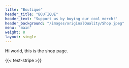 ```yaml
---
title: "Boutique"
header_title: "BOUTIQUE"
header_text: "Support us by buying our cool merch!"
header_background: "/images/originalQuality/Shop.jpeg"
menu: "main"
weight: 8
layout: single
---
```


Hi world, this is the shop page.

{{< test-stripe >}}
